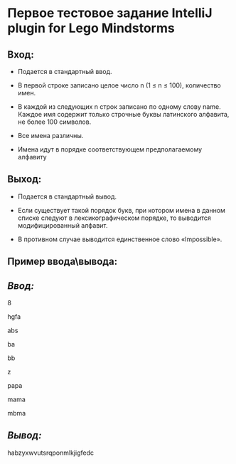 # Первое тестовое задание IntelliJ plugin for Lego Mindstorms

## Вход:

- Подается в стандартный ввод. 

- В первой строке записано целое число n (1 ≤ n ≤ 100), количество имен.

- В каждой из следующих n строк записано по одному слову name. Каждое имя содержит только строчные буквы латинского алфавита, не более 100 символов. 

- Все имена различны.

- Имена идут в порядке соответствующем предполагаемому алфавиту


## Выход:

- Подается в стандартный вывод. 

- Если существует такой порядок букв, при котором имена в данном списке следуют в лексикографическом порядке, то выводится модифицированный алфавит.

- В противном случае выводится единственное слово «Impossible».


## Пример ввода\вывода:

## *Ввод:*
8

hgfa

abs

ba

bb

z

papa

mama

mbma

## *Вывод:*

habzyxwvutsrqponmlkjigfedc
